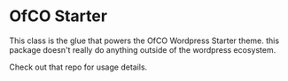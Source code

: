 OfCO Starter
=========================

This class is the glue that powers the OfCO Wordpress Starter theme. this package doesn't really do anything outside of the wordpress ecosystem.

Check out that repo for usage details.